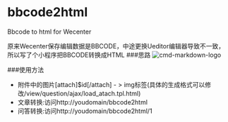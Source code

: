 # bbcode2html
Bbcode to html for Wecenter

原来Wecenter保存编辑数据是BBCODE，中途更换Ueditor编辑器导致不一致，所以写了个小程序把BBCODE转换成HTML
###思路
![cmd-markdown-logo](http://ww4.sinaimg.cn/mw690/b03d2261gw1euih339376j20ig0i1dgg.jpg)

###使用方法
* 附件中的图片[attach]$id[/attach] - > img标签(具体的生成格式可以修改/view/question/ajax/load_atach.tpl.html)
* 文章转换:访问http://youdomain/bbcode2html
* 问答转换:访问http://youdomain/bbcode2html/1
